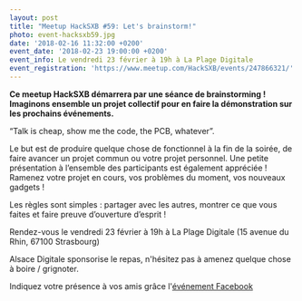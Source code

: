 ```yaml
---
layout: post
title: "Meetup HackSXB #59: Let's brainstorm!"
photo: event-hacksxb59.jpg
date: '2018-02-16 11:32:00 +0200'
event_date: '2018-02-23 19:00:00 +0200'
event_info: Le vendredi 23 février à 19h à La Plage Digitale
event_registration: 'https://www.meetup.com/HackSXB/events/247866321/'
---
```

**Ce meetup HackSXB démarrera par une séance de brainstorming ! Imaginons ensemble un projet collectif pour en faire la démonstration sur les prochains événements.**

“Talk is cheap, show me the code, the PCB, whatever”.

Le but est de produire quelque chose de fonctionnel à la fin de la soirée, de faire avancer un projet commun ou votre projet personnel. Une petite présentation à l’ensemble des participants est également appréciée ! Ramenez votre projet en cours, vos problèmes du moment, vos nouveaux gadgets !

Les règles sont simples : partager avec les autres, montrer ce que vous faites et faire preuve d’ouverture d’esprit !

Rendez-vous le vendredi 23 février à 19h à La Plage Digitale (15 avenue du Rhin, 67100 Strasbourg)

Alsace Digitale sponsorise le repas, n'hésitez pas à amenez quelque chose à boire / grignoter. 

Indiquez votre présence à vos amis grâce l'[événement Facebook](https://www.facebook.com/events/152542398887932/)
